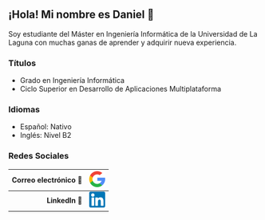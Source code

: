 ## ¡Hola! Mi nombre es Daniel :wave:

Soy estudiante del Máster en Ingeniería Informática de la Universidad de La Laguna con muchas ganas de aprender y adquirir nueva experiencia.

### Títulos

- Grado en Ingeniería Informática
- Ciclo Superior en Desarrollo de Aplicaciones Multiplataforma

### Idiomas

- Español: Nativo
- Inglés: Nivel B2

### Redes Sociales

| **Correo electrónico** :e-mail: |              [<img src="assets/images/google.png" width="32">](alu0101239187@ull.edu.es)              |
| ------------------------------: | :---------------------------------------------------------------------------------------------------: |
|        **LinkedIn** :briefcase: | [<img src="assets/images/linkedin.png" width="32">](https://www.linkedin.com/in/daniel-jorge-acosta/) |
